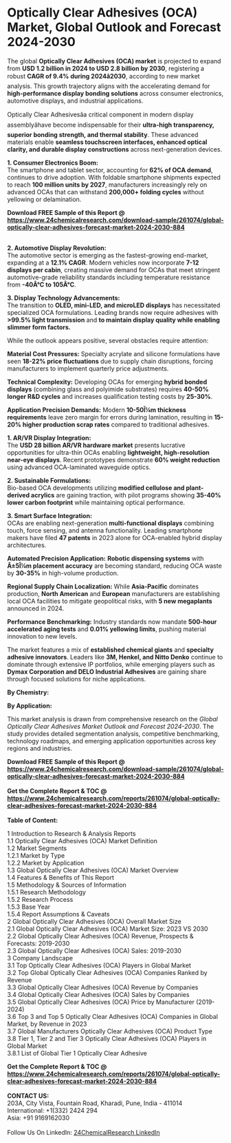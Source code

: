 <h1>Optically Clear Adhesives (OCA) Market, Global Outlook and Forecast 2024-2030</h1><p>The global <strong>Optically Clear Adhesives (OCA) market</strong> is projected to expand from <strong>USD 1.2 billion in 2024 to USD 2.8 billion by 2030</strong>, registering a robust <strong>CAGR of 9.4% during 2024â2030</strong>, according to new market analysis. This growth trajectory aligns with the accelerating demand for <strong>high-performance display bonding solutions</strong> across consumer electronics, automotive displays, and industrial applications.</p><p>Optically Clear Adhesivesâa critical component in modern display assemblyâhave become indispensable for their <strong>ultra-high transparency, superior bonding strength, and thermal stability</strong>. These advanced materials enable <strong>seamless touchscreen interfaces, enhanced optical clarity, and durable display constructions</strong> across next-generation devices.</p><p><strong>1. Consumer Electronics Boom:</strong><br>
The smartphone and tablet sector, accounting for <strong>62% of OCA demand</strong>, continues to drive adoption. With foldable smartphone shipments expected to reach <strong>100 million units by 2027</strong>, manufacturers increasingly rely on advanced OCAs that can withstand <strong>200,000+ folding cycles</strong> without yellowing or delamination.</p><div><b>Download FREE Sample of this Report @ 
            <a href="https://www.24chemicalresearch.com/download-sample/261074/global-optically-clear-adhesives-forecast-market-2024-2030-884">
            https://www.24chemicalresearch.com/download-sample/261074/global-optically-clear-adhesives-forecast-market-2024-2030-884</a></b></div><br><p><strong>2. Automotive Display Revolution:</strong><br>
The automotive sector is emerging as the fastest-growing end-market, expanding at a <strong>12.1% CAGR</strong>. Modern vehicles now incorporate <strong>7-12 displays per cabin</strong>, creating massive demand for OCAs that meet stringent automotive-grade reliability standards including temperature resistance from <strong>-40Â°C to 105Â°C</strong>.</p><p><strong>3. Display Technology Advancements:</strong><br>
The transition to <strong>OLED, mini-LED, and microLED displays</strong> has necessitated specialized OCA formulations. Leading brands now require adhesives with <strong>&gt;99.5% light transmission</strong> and <strong> to maintain display quality while enabling slimmer form factors.</strong></p><p>While the outlook appears positive, several obstacles require attention:</p><p><strong>Material Cost Pressures:</strong> Specialty acrylate and silicone formulations have seen <strong>18-22% price fluctuations</strong> due to supply chain disruptions, forcing manufacturers to implement quarterly price adjustments.</p><p><strong>Technical Complexity:</strong> Developing OCAs for emerging <strong>hybrid bonded displays</strong> (combining glass and polyimide substrates) requires <strong>40-50% longer R&amp;D cycles</strong> and increases qualification testing costs by <strong>25-30%</strong>.</p><p><strong>Application Precision Demands:</strong> Modern <strong>10-50Î¼m thickness requirements</strong> leave zero margin for errors during lamination, resulting in <strong>15-20% higher production scrap rates</strong> compared to traditional adhesives.</p><p><strong>1. AR/VR Display Integration:</strong><br>
The <strong>USD 28 billion AR/VR hardware market</strong> presents lucrative opportunities for ultra-thin OCAs enabling <strong>lightweight, high-resolution near-eye displays</strong>. Recent prototypes demonstrate <strong>60% weight reduction</strong> using advanced OCA-laminated waveguide optics.</p><p><strong>2. Sustainable Formulations:</strong><br>
Bio-based OCA developments utilizing <strong>modified cellulose and plant-derived acrylics</strong> are gaining traction, with pilot programs showing <strong>35-40% lower carbon footprint</strong> while maintaining optical performance.</p><p><strong>3. Smart Surface Integration:</strong><br>
OCAs are enabling next-generation <strong>multi-functional displays</strong> combining touch, force sensing, and antenna functionality. Leading smartphone makers have filed <strong>47 patents</strong> in 2023 alone for OCA-enabled hybrid display architectures.</p><p><strong>Automated Precision Application:</strong> <strong>Robotic dispensing systems</strong> with <strong>Â±5Î¼m placement accuracy</strong> are becoming standard, reducing OCA waste by <strong>30-35%</strong> in high-volume production.</p><p><strong>Regional Supply Chain Localization:</strong> While <strong>Asia-Pacific</strong> dominates production, <strong>North American</strong> and <strong>European</strong> manufacturers are establishing local OCA facilities to mitigate geopolitical risks, with <strong>5 new megaplants</strong> announced in 2024.</p><p><strong>Performance Benchmarking:</strong> Industry standards now mandate <strong>500-hour accelerated aging tests</strong> and <strong>0.01% yellowing limits</strong>, pushing material innovation to new levels.</p><p>The market features a mix of <strong>established chemical giants</strong> and <strong>specialty adhesive innovators</strong>. Leaders like <strong>3M, Henkel, and Nitto Denko</strong> continue to dominate through extensive IP portfolios, while emerging players such as <strong>Dymax Corporation and DELO Industrial Adhesives</strong> are gaining share through focused solutions for niche applications.</p><p><strong>By Chemistry:</strong></p><p><strong>By Application:</strong></p><p>This market analysis is drawn from comprehensive research on the <em>Global Optically Clear Adhesives Market Outlook and Forecast 2024-2030</em>. The study provides detailed segmentation analysis, competitive benchmarking, technology roadmaps, and emerging application opportunities across key regions and industries.</p><div><b>Download FREE Sample of this Report @ 
            <a href="https://www.24chemicalresearch.com/download-sample/261074/global-optically-clear-adhesives-forecast-market-2024-2030-884">
            https://www.24chemicalresearch.com/download-sample/261074/global-optically-clear-adhesives-forecast-market-2024-2030-884</a></b></div><br><div><b>Get the Complete Report & TOC @ 
            <a href="https://www.24chemicalresearch.com/reports/261074/global-optically-clear-adhesives-forecast-market-2024-2030-884">
            https://www.24chemicalresearch.com/reports/261074/global-optically-clear-adhesives-forecast-market-2024-2030-884</a></b></div><br>
            <b>Table of Content:</b><p>1 Introduction to Research & Analysis Reports<br />
    1.1 Optically Clear Adhesives (OCA) Market Definition<br />
    1.2 Market Segments<br />
        1.2.1 Market by Type<br />
        1.2.2 Market by Application<br />
    1.3 Global Optically Clear Adhesives (OCA) Market Overview<br />
    1.4 Features & Benefits of This Report<br />
    1.5 Methodology & Sources of Information<br />
        1.5.1 Research Methodology<br />
        1.5.2 Research Process<br />
        1.5.3 Base Year<br />
        1.5.4 Report Assumptions & Caveats<br />
2 Global Optically Clear Adhesives (OCA) Overall Market Size<br />
    2.1 Global Optically Clear Adhesives (OCA) Market Size: 2023 VS 2030<br />
    2.2 Global Optically Clear Adhesives (OCA) Revenue, Prospects & Forecasts: 2019-2030<br />
    2.3 Global Optically Clear Adhesives (OCA) Sales: 2019-2030<br />
3 Company Landscape<br />
    3.1 Top Optically Clear Adhesives (OCA) Players in Global Market<br />
    3.2 Top Global Optically Clear Adhesives (OCA) Companies Ranked by Revenue<br />
    3.3 Global Optically Clear Adhesives (OCA) Revenue by Companies<br />
    3.4 Global Optically Clear Adhesives (OCA) Sales by Companies<br />
    3.5 Global Optically Clear Adhesives (OCA) Price by Manufacturer (2019-2024)<br />
    3.6 Top 3 and Top 5 Optically Clear Adhesives (OCA) Companies in Global Market, by Revenue in 2023<br />
    3.7 Global Manufacturers Optically Clear Adhesives (OCA) Product Type<br />
    3.8 Tier 1, Tier 2 and Tier 3 Optically Clear Adhesives (OCA) Players in Global Market<br />
        3.8.1 List of Global Tier 1 Optically Clear Adhesive</p><div><b>Get the Complete Report & TOC @ 
            <a href="https://www.24chemicalresearch.com/reports/261074/global-optically-clear-adhesives-forecast-market-2024-2030-884">
            https://www.24chemicalresearch.com/reports/261074/global-optically-clear-adhesives-forecast-market-2024-2030-884</a></b></div><br><b>CONTACT US:</b><br>
            203A, City Vista, Fountain Road, Kharadi, Pune, India - 411014<br>
            International: +1(332) 2424 294<br>
            Asia: +91 9169162030 <br><br>
            Follow Us On LinkedIn: <a href="https://www.linkedin.com/company/24chemicalresearch/">24ChemicalResearch LinkedIn</a>